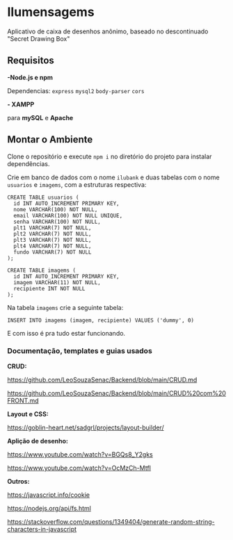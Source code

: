 # Ilumensagems

Aplicativo de caixa de desenhos an&ocirc;nimo, baseado no descontinuado "Secret Drawing Box"

## Requisitos

**-Node.js e npm**

Dependencias: `express` `mysql2` `body-parser` `cors`

**- XAMPP**

para **mySQL** e **Apache**

## Montar o Ambiente

Clone o repositório e execute `npm i` no diretório do projeto para instalar dependências.

Crie em banco de dados com o nome `ilubank` e duas tabelas com o nome `usuarios` e `imagems`, com a estruturas respectiva:
```
CREATE TABLE usuarios (
  id INT AUTO_INCREMENT PRIMARY KEY,
  nome VARCHAR(100) NOT NULL,
  email VARCHAR(100) NOT NULL UNIQUE,
  senha VARCHAR(100) NOT NULL,
  plt1 VARCHAR(7) NOT NULL,
  plt2 VARCHAR(7) NOT NULL,
  plt3 VARCHAR(7) NOT NULL,
  plt4 VARCHAR(7) NOT NULL,
  fundo VARCHAR(7) NOT NULL
);
```
```
CREATE TABLE imagems (
  id INT AUTO_INCREMENT PRIMARY KEY,
  imagem VARCHAR(11) NOT NULL,
  recipiente INT NOT NULL
);
```
Na tabela `imagems` crie a seguinte tabela:
```
INSERT INTO imagems (imagem, recipiente) VALUES ('dummy', 0)
```
E com isso é pra tudo estar funcionando.


### Documentação, templates e guias usados

**CRUD:** 

https://github.com/LeoSouzaSenac/Backend/blob/main/CRUD.md 

https://github.com/LeoSouzaSenac/Backend/blob/main/CRUD%20com%20FRONT.md


**Layout e CSS:** 

https://goblin-heart.net/sadgrl/projects/layout-builder/


**Aplição de desenho:**

https://www.youtube.com/watch?v=BGQs8_Y2gks 

https://www.youtube.com/watch?v=OcMzCh-MtfI


**Outros:**

https://javascript.info/cookie

https://nodejs.org/api/fs.html

https://stackoverflow.com/questions/1349404/generate-random-string-characters-in-javascript
